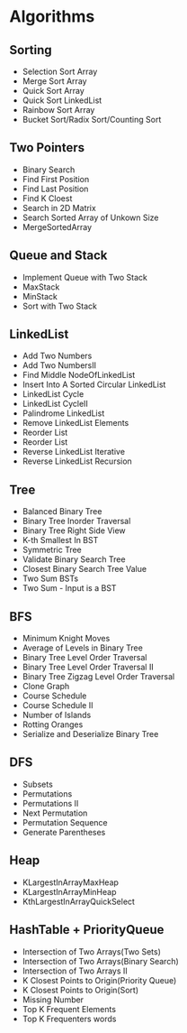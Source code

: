 # Algorithms

## Sorting
- Selection Sort Array
- Merge Sort Array
- Quick Sort Array
- Quick Sort LinkedList
- Rainbow Sort Array
- Bucket Sort/Radix Sort/Counting Sort

## Two Pointers

- Binary Search 
- Find First Position 
- Find Last Position
- Find K Cloest
- Search in 2D Matrix
- Search Sorted Array of Unkown Size
- MergeSortedArray

## Queue and Stack

- Implement Queue with Two Stack
- MaxStack 
- MinStack
- Sort with Two Stack 

## LinkedList

- Add Two Numbers
- Add Two NumbersII
- Find Middle NodeOfLinkedList
- Insert Into A Sorted Circular LinkedList
- LinkedList Cycle
- LinkedList CycleII
- Palindrome LinkedList
- Remove LinkedList Elements
- Reorder List
- Reorder List
- Reverse LinkedList Iterative
- Reverse LinkedList Recursion

## Tree

- Balanced Binary Tree
- Binary Tree Inorder Traversal
- Binary Tree Right Side View
- K-th Smallest In BST
- Symmetric Tree
- Validate Binary Search Tree
- Closest Binary Search Tree Value
- Two Sum BSTs
- Two Sum - Input is a BST

## BFS 
- Minimum Knight Moves
- Average of Levels in Binary Tree
- Binary Tree Level Order Traversal
- Binary Tree Level Order Traversal II
- Binary Tree Zigzag Level Order Traversal
- Clone Graph
- Course Schedule
- Course Schedule II 
- Number of Islands
- Rotting Oranges
- Serialize and Deserialize Binary Tree

## DFS
- Subsets
- Permutations
- Permutations II 
- Next Permutation
- Permutation Sequence
- Generate Parentheses

## Heap

- KLargestInArrayMaxHeap
- KLargestInArrayMinHeap
- KthLargestInArrayQuickSelect

## HashTable + PriorityQueue

- Intersection of Two Arrays(Two Sets)
- Intersection of Two Arrays(Binary Search)
- Intersection of Two Arrays II
- K Closest Points to Origin(Priority Queue)
- K Closest Points to Origin(Sort)
- Missing Number
- Top K Frequent Elements
- Top K Frequenters words

















